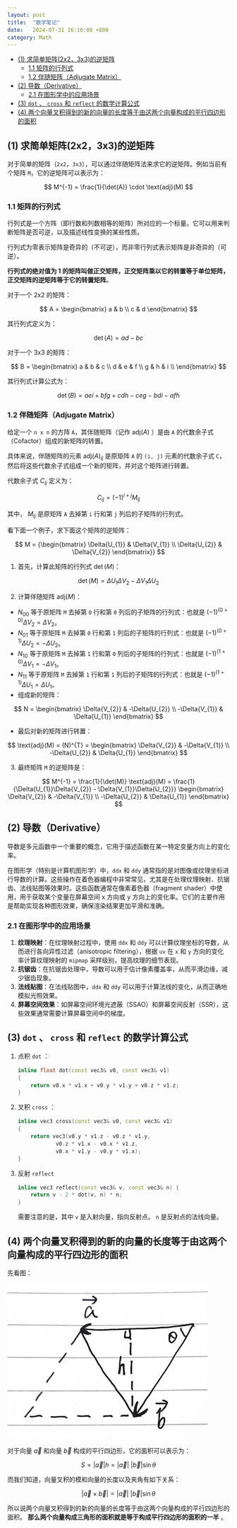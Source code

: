 ```yaml
---
layout: post
title:  "数学笔记"
date:   2024-07-31 16:16:00 +800
category: Math
---
```


- [(1) 求简单矩阵(2x2，3x3)的逆矩阵](#1-求简单矩阵2x23x3的逆矩阵)
  - [1.1 矩阵的行列式](#11-矩阵的行列式)
  - [1.2 伴随矩阵（Adjugate Matrix）](#12-伴随矩阵adjugate-matrix)
- [(2) 导数（Derivative）](#2-导数derivative)
  - [2.1 在图形学中的应用场景](#21-在图形学中的应用场景)
- [(3) `dot` 、 `cross` 和 `reflect` 的数学计算公式](#3-dot--cross-和-reflect-的数学计算公式)
- [(4) 两个向量叉积得到的新的向量的长度等于由这两个向量构成的平行四边形的面积](#4-两个向量叉积得到的新的向量的长度等于由这两个向量构成的平行四边形的面积)

## (1) 求简单矩阵(2x2，3x3)的逆矩阵

对于简单的矩阵（`2x2`，`3x3`），可以通过伴随矩阵法来求它的逆矩阵。例如当前有个矩阵 `M`，它的逆矩阵可以表示为：

$$
M^{-1} = \frac{1}{\det(A)} \cdot \text{adj}(M)
$$

### 1.1 矩阵的行列式

行列式是一个方阵（即行数和列数相等的矩阵）所对应的一个标量。它可以用来判断矩阵是否可逆，以及描述线性变换的某些性质。

行列式为零表示矩阵是奇异的（不可逆），而非零行列式表示矩阵是非奇异的（可逆）。

**行列式的绝对值为 1 的矩阵叫做正交矩阵，正交矩阵乘以它的转置等于单位矩阵，正交矩阵的逆矩阵等于它的转置矩阵**。

对于一个 2x2 的矩阵：

$$
A = \begin{bmatrix}
    a & b \\
    c & d
\end{bmatrix}
$$

其行列式定义为：

$$
\det(A) = ad - bc
$$

对于一个 3x3 的矩阵：

$$
B = \begin{bmatrix}
a & b & c \\
d & e & f \\
g & h & i \\
\end{bmatrix}
$$

其行列式计算公式为：

$$
\det(B) = aei + bfg + cdh - ceg - bdi - afh
$$

### 1.2 伴随矩阵（Adjugate Matrix）

给定一个 `n x n` 的方阵 `A`，其伴随矩阵（记作 $\text{adj}(A)$ ）是由 `A` 的代数余子式（Cofactor）组成的新矩阵的转置。

具体来说，伴随矩阵的元素 $\text{adj}(A)_{ij}$ 是原矩阵 `A` 的 `(i, j)` 元素的代数余子式 `C`，然后将这些代数余子式组成一个新的矩阵，并对这个矩阵进行转置。

代数余子式 $C_{ij}$ 定义为：

$$
C_{ij} = (-1)^{i + j}M_{ij}
$$

其中， $M_{ij}$ 是原矩阵 `A` 去掉第 `i` 行和第 `j` 列后的子矩阵的行列式。

看下面一个例子，求下面这个矩阵的逆矩阵：

$$
M =
{\begin{bmatrix}
    \Delta{U_{1}} & \Delta{V_{1}} \\
    \Delta{U_{2}} & \Delta{V_{2}}
\end{bmatrix}}
$$

1. 首先，计算此矩阵的行列式 $\det(M)$：

$$
\det(M) = \Delta{U_{1}}\Delta{V_{2}} - \Delta{V_{1}}\Delta{U_{2}}
$$

2. 计算伴随矩阵 $\text{adj}(M)$：
  - $N_{00}$ 等于原矩阵 `M` 去掉第 `0` 行和第 `0` 列后的子矩阵的行列式：也就是 $(-1)^{(0 + 0)}\Delta{V_{2}} = \Delta{V_{2}}$。
  - $N_{01}$ 等于原矩阵 `M` 去掉第 `0` 行和第 `1` 列后的子矩阵的行列式：也就是 $(-1)^{(0 + 1)}\Delta{U_{2}} = -\Delta{U_{2}}$。
  - $N_{10}$ 等于原矩阵 `M` 去掉第 `1` 行和第 `0` 列后的子矩阵的行列式：也就是 $(-1)^{(1 + 0)}\Delta{V_{1}} = -\Delta{V_{1}}$。
  - $N_{11}$ 等于原矩阵 `M` 去掉第 `1` 行和第 `1` 列后的子矩阵的行列式：也就是 $(-1)^{(1 + 1)}\Delta{U_{1}} = \Delta{U_{1}}$。
  - 组成新的矩阵：

  $$
  N =
  \begin{bmatrix}
      \Delta{V_{2}} & -\Delta{U_{2}} \\
      -\Delta{V_{1}} & \Delta{U_{1}}
  \end{bmatrix}
  $$

  - 最后对新的矩阵进行转置：

  $$
  \text{adj}(M) =
  (N)^{T} =
  \begin{bmatrix}
      \Delta{V_{2}} & -\Delta{V_{1}} \\
      -\Delta{U_{2}} & \Delta{U_{1}}
  \end{bmatrix}
  $$

3. 最终矩阵 `M` 的逆矩阵是：

  $$
  M^{-1} =
  \frac{1}{\det(M)}
  \text{adj}(M) =
  \frac{1}{\Delta{U_{1}}\Delta{V_{2}} - \Delta{V_{1}}\Delta{U_{2}}}
  \begin{bmatrix}
      \Delta{V_{2}} & -\Delta{V_{1}} \\
      -\Delta{U_{2}} & \Delta{U_{1}}
  \end{bmatrix}
  $$

## (2) 导数（Derivative）

导数是多元函数中一个重要的概念，它用于描述函数在某一特定变量方向上的变化率。

在图形学（特别是计算机图形学）中，`ddx` 和 `ddy` 通常指的是对图像或纹理坐标进行导数的计算。这些操作在着色器编程中非常常见，尤其是在处理纹理映射、抗锯齿、法线贴图等效果时。这些函数通常在像素着色器（fragment shader）中使用，用于获取某个变量在屏幕空间 x 方向或 y 方向上的变化率。它们的主要作用是帮助实现各种图形效果，确保渲染结果更加平滑和准确。

### 2.1 在图形学中的应用场景

1. **纹理映射**：在纹理映射过程中，使用 `ddx` 和 `ddy` 可以计算纹理坐标的导数，从而进行各向异性过滤（anisotropic filtering），根据 `uv` 在 `x` 和 `y` 方向的变化率计算纹理映射的 `mipmap` 采样级别，提高纹理的细节表现。
2. **抗锯齿**：在抗锯齿处理中，导数可以用于估计像素覆盖率，从而平滑边缘，减少锯齿现象。
3. **法线贴图**：在法线贴图中，`ddx` 和 `ddy` 可以用于计算法线的变化，从而正确地模拟光照效果。
4. **屏幕空间效果**：如屏幕空间环境光遮蔽（SSAO）和屏幕空间反射（SSR），这些效果通常需要计算屏幕空间中的梯度。

## (3) `dot` 、 `cross` 和 `reflect` 的数学计算公式

1. 点积 `dot` ：

    ```cpp
    inline float dot(const vec3& v0, const vec3& v1)
    {
        return v0.x * v1.x + v0.y * v1.y + v0.z * v1.z;
    }
    ```

2. 叉积 `cross` ：

    ```cpp
    inline vec3 cross(const vec3& v0, const vec3& v1)
    {
        return vec3(v0.y * v1.z - v0.z * v1.y,
                v0.z * v1.x - v0.x * v1.z,
                v0.x * v1.y - v0.y * v1.x);
    }
    ```

3. 反射 `reflect`

    ```cpp
    inline vec3 reflect(const vec3& v, const vec3& n) {
        return v - 2 * dot(v, n) * n;
    }
    ```

    需要注意的是，其中 `v` 是入射向量，指向反射点。 `n` 是反射点的法线向量。

## (4) 两个向量叉积得到的新的向量的长度等于由这两个向量构成的平行四边形的面积

先看图：

![24_cross_product_cal_area](/assets/images/2024/2024-07-23-TheEssenceOfGAMES101/24_cross_product_cal_area.jpeg)

对于向量 $\vec{a}$ 和向量 $\vec{b}$ 构成的平行四边形，它的面积可以表示为：

$$
S = |\vec{a}| h = |\vec{a}| \ |\vec{b}| \sin{\theta}
$$

而我们知道，向量叉积的模和向量的长度以及夹角有如下关系：

$$
|\vec{a} \times \vec{b}| = |\vec{a}| \ |\vec{b}| \sin{\theta}
$$

所以说两个向量叉积得到的新的向量的长度等于由这两个向量构成的平行四边形的面积。 **那么两个向量构成三角形的面积就是等于构成平行四边形的面积的一半** 。